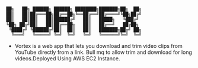 ```
██╗   ██╗ ██████╗ ██████╗ ████████╗███████╗██╗  ██╗
██║   ██║██╔═══██╗██╔══██╗╚══██╔══╝██╔════╝╚██╗██╔╝
██║   ██║██║   ██║██████╔╝   ██║   █████╗   ╚███╔╝ 
╚██╗ ██╔╝██║   ██║██╔══██╗   ██║   ██╔══╝   ██╔██╗ 
 ╚████╔╝ ╚██████╔╝██║  ██║   ██║   ███████╗██╔╝ ██╗
  ╚═══╝   ╚═════╝ ╚═╝  ╚═╝   ╚═╝   ╚══════╝╚═╝  ╚═╝
```

- Vortex is a web app that lets you download and trim video clips from YouTube directly from a link. Bull mq to allow trim and download for long videos.Deployed Using AWS EC2 Instance.